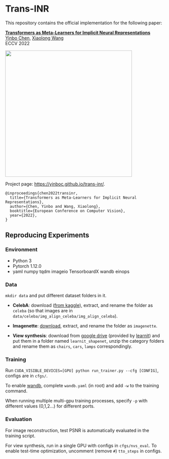 # Trans-INR

This repository contains the official implementation for the following paper:

[**Transformers as Meta-Learners for Implicit Neural Representations**](https://arxiv.org/abs/2208.02801)
<br>
[Yinbo Chen](https://yinboc.github.io/), [Xiaolong Wang](https://xiaolonw.github.io/)
<br>
ECCV 2022

<img src="https://user-images.githubusercontent.com/10364424/183021009-b0d15bf4-70ec-4402-8f17-0b26ecacc3f9.png" width="400">

Project page: https://yinboc.github.io/trans-inr/.

```
@inproceedings{chen2022transinr,
  title={Transformers as Meta-Learners for Implicit Neural Representations},
  author={Chen, Yinbo and Wang, Xiaolong},
  booktitle={European Conference on Computer Vision},
  year={2022},
}
```

## Reproducing Experiments

### Environment
- Python 3
- Pytorch 1.12.0
- yaml numpy tqdm imageio TensorboardX wandb einops

### Data

`mkdir data` and put different dataset folders in it.

- **CelebA**: download ([from kaggle](https://www.kaggle.com/datasets/jessicali9530/celeba-dataset)), extract, and rename the folder as `celeba` (so that images are in `data/celeba/img_align_celeba/img_align_celeba`).

- **Imagenette**: [download](https://s3.amazonaws.com/fast-ai-imageclas/imagenette2-320.tgz), extract, and rename the folder as `imagenette`.

- **View synthesis**: download from [google drive](https://drive.google.com/drive/folders/1lRfg-Ov1dd3ldke9Gv9dyzGGTxiFOhIs) (provided by [learnit](https://www.matthewtancik.com/learnit)) and put them in a folder named `learnit_shapenet`, unzip the category folders and rename them as `chairs`, `cars`, `lamps` correspondingly.

### Training

Run `CUDA_VISIBLE_DEVICES=[GPU] python run_trainer.py --cfg [CONFIG]`, configs are in `cfgs/`.

To enable [wandb](https://wandb.ai/home), complete `wandb.yaml` (in root) and add `-w` to the training command.

When running multiple multi-gpu training processes, specify `-p` with different values (0,1,2...) for different ports.

### Evaluation

For image reconstruction, test PSNR is automatically evaluated in the training script.

For view synthesis, run in a single GPU with configs in `cfgs/nvs_eval`. To enable test-time optimization, uncomment (remove `#`) `tto_steps` in configs.
